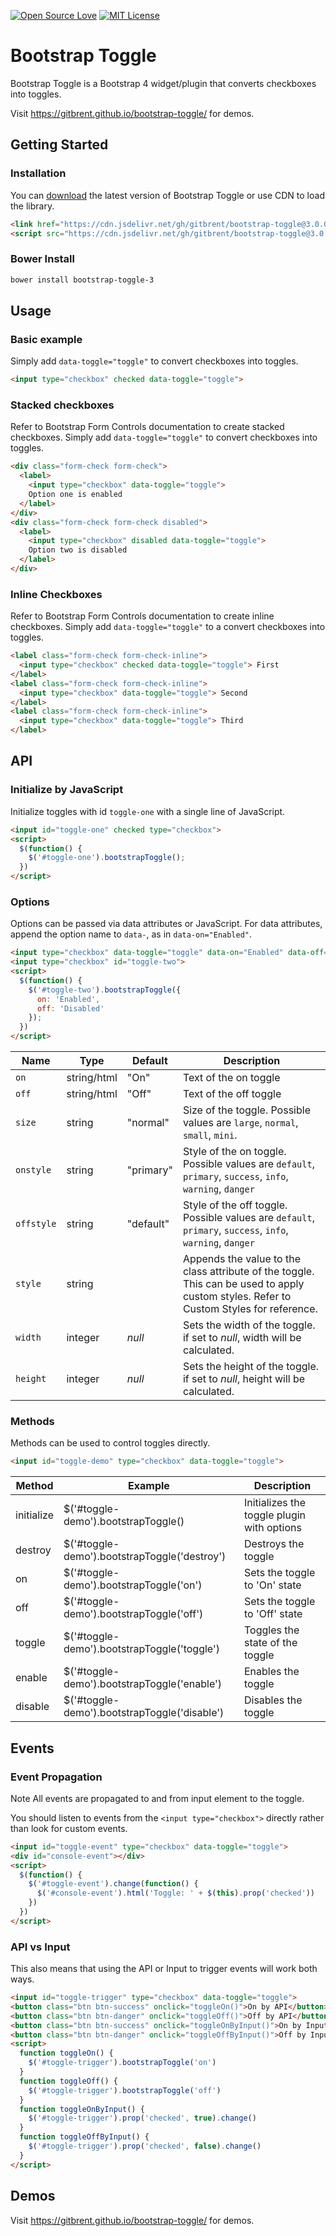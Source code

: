 [![Open Source Love](https://badges.frapsoft.com/os/v1/open-source.svg?v=103)](https://github.com/ellerbrock/open-source-badge/) [![MIT License](https://badges.frapsoft.com/os/mit/mit.svg?v=103)](https://opensource.org/licenses/mit-license.php)

# Bootstrap Toggle

Bootstrap Toggle is a Bootstrap 4 widget/plugin that converts checkboxes into toggles.

Visit https://gitbrent.github.io/bootstrap-toggle/ for demos.

## Getting Started

### Installation
You can [download](https://github.com/gitbrent/bootstrap-toggle/archive/master.zip) the latest version of Bootstrap Toggle or use CDN to load the library.

```html
<link href="https://cdn.jsdelivr.net/gh/gitbrent/bootstrap-toggle@3.0.0/css/bootstrap-toggle.min.css" rel="stylesheet">
<script src="https://cdn.jsdelivr.net/gh/gitbrent/bootstrap-toggle@3.0.0/js/bootstrap-toggle.min.js"></script>
```

### Bower Install
```bash
bower install bootstrap-toggle-3
```

## Usage

### Basic example
Simply add `data-toggle="toggle"` to convert checkboxes into toggles.

```html
<input type="checkbox" checked data-toggle="toggle">
```

### Stacked checkboxes
Refer to Bootstrap Form Controls documentation to create stacked checkboxes. Simply add `data-toggle="toggle"` to convert checkboxes into toggles.

```html
<div class="form-check form-check">
  <label>
    <input type="checkbox" data-toggle="toggle">
    Option one is enabled
  </label>
</div>
<div class="form-check form-check disabled">
  <label>
    <input type="checkbox" disabled data-toggle="toggle">
    Option two is disabled
  </label>
</div>
```

### Inline Checkboxes
Refer to Bootstrap Form Controls documentation to create inline checkboxes. Simply add `data-toggle="toggle"` to a convert checkboxes into toggles.

```html
<label class="form-check form-check-inline">
  <input type="checkbox" checked data-toggle="toggle"> First
</label>
<label class="form-check form-check-inline">
  <input type="checkbox" data-toggle="toggle"> Second
</label>
<label class="form-check form-check-inline">
  <input type="checkbox" data-toggle="toggle"> Third
</label>
```

## API

### Initialize by JavaScript
Initialize toggles with id `toggle-one` with a single line of JavaScript.

```html
<input id="toggle-one" checked type="checkbox">
<script>
  $(function() {
    $('#toggle-one').bootstrapToggle();
  })
</script>
```

### Options
Options can be passed via data attributes or JavaScript. For data attributes, append the option name to `data-`, as in `data-on="Enabled"`.

```html
<input type="checkbox" data-toggle="toggle" data-on="Enabled" data-off="Disabled">
<input type="checkbox" id="toggle-two">
<script>
  $(function() {
    $('#toggle-two').bootstrapToggle({
      on: 'Enabled',
      off: 'Disabled'
    });
  })
</script>
```

Name|Type|Default|Description|
---|---|---|---
`on`|string/html|"On"|Text of the on toggle
`off`|string/html|"Off"|Text of the off toggle
`size`|string|"normal"|Size of the toggle. Possible values are `large`, `normal`, `small`, `mini`.
`onstyle`|string|"primary"|Style of the on toggle. Possible values are `default`, `primary`, `success`, `info`, `warning`, `danger`
`offstyle`|string|"default"|Style of the off toggle. Possible values are `default`, `primary`, `success`, `info`, `warning`, `danger`
`style`|string| |Appends the value to the class attribute of the toggle. This can be used to apply custom styles. Refer to Custom Styles for reference.
`width`|integer|*null*|Sets the width of the toggle. if set to *null*, width will be calculated.
`height`|integer|*null*|Sets the height of the toggle. if set to *null*, height will be calculated.

### Methods
Methods can be used to control toggles directly.

```html
<input id="toggle-demo" type="checkbox" data-toggle="toggle">
```

Method     |Example                                       |Description
-----------|----------------------------------------------|------------------------------------------
initialize | $('#toggle-demo').bootstrapToggle()          |Initializes the toggle plugin with options
destroy    | $('#toggle-demo').bootstrapToggle('destroy') |Destroys the toggle
on         | $('#toggle-demo').bootstrapToggle('on')      |Sets the toggle to 'On' state
off        | $('#toggle-demo').bootstrapToggle('off')     |Sets the toggle to 'Off' state
toggle     | $('#toggle-demo').bootstrapToggle('toggle')  |Toggles the state of the toggle
enable     | $('#toggle-demo').bootstrapToggle('enable')  |Enables the toggle
disable    | $('#toggle-demo').bootstrapToggle('disable') |Disables the toggle

## Events

### Event Propagation
Note All events are propagated to and from input element to the toggle.

You should listen to events from the `<input type="checkbox">` directly rather than look for custom events.

```html
<input id="toggle-event" type="checkbox" data-toggle="toggle">
<div id="console-event"></div>
<script>
  $(function() {
    $('#toggle-event').change(function() {
      $('#console-event').html('Toggle: ' + $(this).prop('checked'))
    })
  })
</script>
```

### API vs Input
This also means that using the API or Input to trigger events will work both ways.

```html
<input id="toggle-trigger" type="checkbox" data-toggle="toggle">
<button class="btn btn-success" onclick="toggleOn()">On by API</button>
<button class="btn btn-danger" onclick="toggleOff()">Off by API</button>
<button class="btn btn-success" onclick="toggleOnByInput()">On by Input</button>
<button class="btn btn-danger" onclick="toggleOffByInput()">Off by Input</button>
<script>
  function toggleOn() {
    $('#toggle-trigger').bootstrapToggle('on')
  }
  function toggleOff() {
    $('#toggle-trigger').bootstrapToggle('off')  
  }
  function toggleOnByInput() {
    $('#toggle-trigger').prop('checked', true).change()
  }
  function toggleOffByInput() {
    $('#toggle-trigger').prop('checked', false).change()
  }
</script>
```

## Demos
Visit https://gitbrent.github.io/bootstrap-toggle/ for demos.
